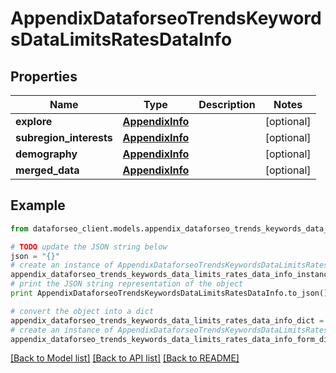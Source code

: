 # AppendixDataforseoTrendsKeywordsDataLimitsRatesDataInfo


## Properties

Name | Type | Description | Notes
------------ | ------------- | ------------- | -------------
**explore** | [**AppendixInfo**](AppendixInfo.md) |  | [optional] 
**subregion_interests** | [**AppendixInfo**](AppendixInfo.md) |  | [optional] 
**demography** | [**AppendixInfo**](AppendixInfo.md) |  | [optional] 
**merged_data** | [**AppendixInfo**](AppendixInfo.md) |  | [optional] 

## Example

```python
from dataforseo_client.models.appendix_dataforseo_trends_keywords_data_limits_rates_data_info import AppendixDataforseoTrendsKeywordsDataLimitsRatesDataInfo

# TODO update the JSON string below
json = "{}"
# create an instance of AppendixDataforseoTrendsKeywordsDataLimitsRatesDataInfo from a JSON string
appendix_dataforseo_trends_keywords_data_limits_rates_data_info_instance = AppendixDataforseoTrendsKeywordsDataLimitsRatesDataInfo.from_json(json)
# print the JSON string representation of the object
print AppendixDataforseoTrendsKeywordsDataLimitsRatesDataInfo.to_json()

# convert the object into a dict
appendix_dataforseo_trends_keywords_data_limits_rates_data_info_dict = appendix_dataforseo_trends_keywords_data_limits_rates_data_info_instance.to_dict()
# create an instance of AppendixDataforseoTrendsKeywordsDataLimitsRatesDataInfo from a dict
appendix_dataforseo_trends_keywords_data_limits_rates_data_info_form_dict = appendix_dataforseo_trends_keywords_data_limits_rates_data_info.from_dict(appendix_dataforseo_trends_keywords_data_limits_rates_data_info_dict)
```
[[Back to Model list]](../README.md#documentation-for-models) [[Back to API list]](../README.md#documentation-for-api-endpoints) [[Back to README]](../README.md)


